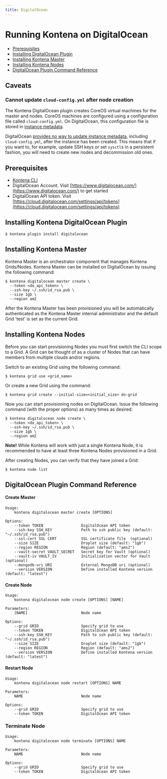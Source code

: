 ```yaml
---
title: DigitalOcean
---
```


# Running Kontena on DigitalOcean

- [Prerequisites](digitalocean.md#prerequisites)
- [Installing DigitalOcean Plugin](digitalocean.md#installing-kontena-digitalocean-plugin)
- [Installing Kontena Master](digitalocean.md#installing-kontena-master)
- [Installing Kontena Nodes](digitalocean.md#installing-kontena-nodes)
- [DigitalOcean Plugin Command Reference](digitalocean.md#digitalocean-plugin-command-reference)

## Caveats

### Cannot update `cloud-config.yml` after node creation

The Kontena DigitalOcean plugin creates CoreOS virtual machines for the master and nodes. CoreOS machines are configured using a configuration file called `cloud-config.yml`. On DigitalOcean, this configuration file is stored in [instance metadata](https://www.digitalocean.com/community/tutorials/an-introduction-to-droplet-metadata).

DigitalOcean [provides no way to update instance metadata](https://www.digitalocean.com/community/questions/how-to-update-coreos-cloud-config), including `cloud-config.yml`, after the instance has been created. This means that if you want to, for example, update SSH keys or set `sysctl`s in a persistent fashion, you will need to create new nodes and decommission old ones.

## Prerequisites

- [Kontena CLI](cli.md)
- DigitalOcean Account. Visit [https://www.digitalocean.com/](https://www.digitalocean.com/) to get started
- DigitalOcean API token. Visit [https://cloud.digitalocean.com/settings/api/tokens](https://cloud.digitalocean.com/settings/api/tokens)

## Installing Kontena DigitalOcean Plugin

```
$ kontena plugin install digitalocean
```

## Installing Kontena Master

Kontena Master is an orchestrator component that manages Kontena Grids/Nodes. Kontena Master can be installed on DigitalOcean by issuing the following command:

```
$ kontena digitalocean master create \
  --token <do_api_token> \
  --ssh-key ~/.ssh/id_rsa.pub \
  --size 1gb \
  --region am2
```

After the Kontena Master has been provisioned you will be automatically authenticated as the Kontena Master internal administrator and the default Grid 'test' is set as the current Grid.

## Installing Kontena Nodes

Before you can start provisioning Nodes you must first switch the CLI scope to a Grid. A Grid can be thought of as a cluster of Nodes that can have members from multiple clouds and/or regions.

Switch to an existing Grid using the following command:

```
$ kontena grid use <grid_name>
```

Or create a new Grid using the command:

```
$ kontena grid create --initial-size=<initial_size> do-grid
```

Now you can start provisioning nodes on DigitalOcean. Issue the following command (with the proper options) as many times as desired:

```
$ kontena digitalocean node create \
  --token <do_api_token> \
  --ssh-key ~/.ssh/id_rsa.pub \
  --size 1gb \
  --region am2
```

**Note!** While Kontena will work with just a single Kontena Node, it is recommended to have at least three Kontena Nodes provisioned in a Grid.

After creating Nodes, you can verify that they have joined a Grid:

```
$ kontena node list
```

## DigitalOcean Plugin Command Reference

#### Create Master

```
Usage:
    kontena digitalocean master create [OPTIONS]

Options:
    --token TOKEN                 DigitalOcean API token
    --ssh-key SSH_KEY             Path to ssh public key (default: "~/.ssh/id_rsa.pub")
    --ssl-cert SSL CERT           SSL certificate file  (optional)
    --size SIZE                   Droplet size (default: "1gb")
    --region REGION               Region (default: "ams2")
    --vault-secret VAULT_SECRET   Secret key for Vault (optional)
    --vault-iv VAULT_IV           Initialization vector for Vault (optional)
    --mongodb-uri URI             External MongoDB uri (optional)
    --version VERSION             Define installed Kontena version (default: "latest")
```

#### Create Node

```
Usage:
    kontena digitalocean node create [OPTIONS] [NAME]

Parameters:
    [NAME]                        Node name

Options:
    --grid GRID                   Specify grid to use
    --token TOKEN                 DigitalOcean API token
    --ssh-key SSH_KEY             Path to ssh public key (default: "~/.ssh/id_rsa.pub")
    --size SIZE                   Droplet size (default: "1gb")
    --region REGION               Region (default: "ams2")
    --version VERSION             Define installed Kontena version (default: "latest")
```

#### Restart Node

```
Usage:
    kontena digitalocean node restart [OPTIONS] NAME

Parameters:
    NAME                          Node name

Options:
    --grid GRID                   Specify grid to use
    --token TOKEN                 DigitalOcean API token
```


### Terminate Node

```
Usage:
    kontena digitalocean node terminate [OPTIONS] NAME

Parameters:
    NAME                          Node name

Options:
    --grid GRID                   Specify grid to use
    --token TOKEN                 DigitalOcean API token
```
